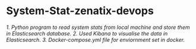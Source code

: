 # System-Stat-zenatix-devops
*1. Python program to read system stats from local machine and store them in Elasticsearch database.*
*2. Used Kibana to visualise the data in Elasticsearch.*
*3. Docker-compose.yml file for enviornment set in docker.*
